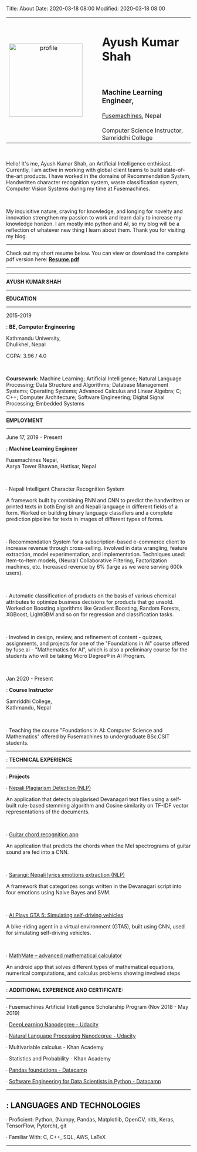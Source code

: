 Title: About
Date: 2020-03-18 08:00
Modified: 2020-03-18 08:00

|              | |  |
:-------------------------:|:-------------------------:|:-------------------------
| <img src="/images/icons/avatar.png" alt="profile" width="200"/>  | &nbsp;&nbsp;&nbsp;&nbsp;&nbsp; | <h1>**Ayush Kumar Shah**</h1>  <br> <h3>Machine Learning Engineer, </h3> [Fusemachines](https://www.fusemachines.com), Nepal <br><br>  Computer Science Instructor, <br> Samriddhi College |

<br>

Hello! It's me, Ayush Kumar Shah, an Artificial Intelligence enthisiast. Currently, I am active in working with global
client teams to build state-of-the-art products. I have worked in the domains of Recommendation System, Handwritten
character recognition system, waste classification system, Computer Vision Systems during my time at Fusemachines.

<br> 

 My inquisitive nature, craving for knowledge, and longing for novelty and innovation strengthen my passion to work and learn daily to increase my knowledge horizon. I am mostly into python and AI, so my blog will be a reflection of whatever new thing I learn about them. Thank you for visiting my blog. <br>

---

Check out my short resume below. You can view or download the complete pdf version here: [**Resume.pdf**](https://ayushkumarshah.s3.amazonaws.com/CV/CV_AyushKumarShah.pdf)

---
<hr>

**AYUSH KUMAR SHAH**

---

**EDUCATION**

---

2015-2019

:   **BE, Computer Engineering**

Kathmandu University, <br> 
Dhulikhel, Nepal

CGPA: 3.96 / 4.0

<br>

**Coursework:** Machine Learning; Artificial Intelligence; Natural Language Processing; Data Structure and Algorithms;
Database Management Systems; Operating Systems; Advanced Calculus and Linear Algebra; C; C++; Computer Architecture;
Software Engineering; Digital Signal Processing; Embedded Systems

---

**EMPLOYMENT**

---

June 17, 2019 - Present

:   **Machine Learning Engineer**

Fusemachines Nepal, <br> 
Aarya Tower Bhawan, Hattisar, Nepal

<br>

∙	Nepali Intelligent Character Recognition System

A framework built by combining RNN and CNN to predict the handwritten or printed texts in both English and Nepali language in different fields of a form. Worked on building binary language classifiers and a complete prediction pipeline for texts in images of different types of forms. 

<br>

∙	Recommendation System for a subscription-based e-commerce client to increase revenue through cross-selling. Involved in data wrangling, feature extraction, model experimentation, and implementation. 
Techniques used: Item-to-Item models, (Neural) Collaborative Filtering, Factorization machines, etc. Increased revenue by 6% (large as we were serving 600k users).

<br>

∙	Automatic classification of products on the basis of various chemical attributes to optimize business decisions for products that go unsold. Worked on Boosting algorithms like Gradient Boosting, Random Forests, XGBoost, LightGBM and so on for regression and classification tasks.

<br>

∙	Involved in design, review, and refinement of content - quizzes, assignments, and projects for one of the "Foundations in AI" course offered by fuse.ai - "Mathematics for AI", which is also a preliminary course for the students who will be taking Micro Degree® in AI Program.


<br>

Jan 2020 - Present 

:   **Course Instructor**

Samriddhi College, <br> 
Kathmandu, Nepal

<br>

∙	Teaching the course "Foundations in AI: Computer Science and Mathematics" offered by Fusemachines to undergraduate BSc.CSIT students.

---

:   **TECHNICAL EXPERIENCE**

---

:   **Projects**

∙	[Nepali Plagiarism Detection (NLP)](https://github.com/ayushkumarshah/Nepali_Plagiarism_Detection)
    
An application that detects plagiarised Devanagari text files using a self-built rule-based stemming algorithm and Cosine similarity on TF-IDF vector representations of the documents.

<br>

∙	[Guitar chord recognition app](https://github.com/ayushkumarshah/Guitar-Chords-recognition)

An application that predicts the chords when the Mel spectrograms of guitar sound are fed into a CNN.

<br>

∙	[Sarangi: Nepali lyrics emotions extraction (NLP)](https://github.com/ayushkumarshah/sarangi)

A framework that categorizes songs written in the Devanagari script into four emotions using Naive Bayes and SVM.

<br>

∙	[AI Plays GTA 5: Simulating self-driving vehicles](https://github.com/ayushkumarshah/AI-Plays-GTA5)

A bike-riding agent in a virtual environment (GTA5), built using CNN, used for simulating self-driving vehicles.

<br>

∙	[MathMate – advanced mathematical calculator](https://github.com/ayushkumarshah/MathMate)

An android app that solves different types of mathematical equations, numerical computations, and calculus problems showing involved steps

---

:   **ADDITIONAL EXPERIENCE AND CERTIFICATE:**

---

∙	Fusemachines Artificial Intelligence Scholarship Program (Nov 2018 - May 2019)

∙   [DeepLearning Nanodegree - Udacity](https://confirm.udacity.com/M7HJGNR3)

∙   [Natural Language Processing Nanodegree - Udacity](https://confirm.udacity.com/SKL4AQE3)

∙	Multivariable calculus - Khan Academy

∙	Statistics and Probability - Khan Academy

∙	[Pandas foundations - Datacamp](https://www.datacamp.com/statement-of-accomplishment/course/cbfa5d9e55822bb0766ab866a4dde1c79e7509fa)

∙   [Software Engineering for Data Scientists in Python - Datacamp](https://www.datacamp.com/statement-of-accomplishment/course/57f6c72aa989430f77a1b66c081dc40ca7cb8d03)

---

:   **LANGUAGES AND TECHNOLOGIES**
 ---

∙	Proficient: Python, (Numpy, Pandas, Matplotlib, OpenCV, nltk, Keras, TensorFlow, Pytorch), git

∙	Familiar With: C, C++, SQL, AWS, LaTeX

---